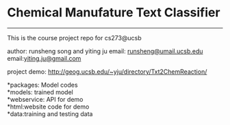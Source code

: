 # Chemical Manufature Text Classifier

_______________________________________
This is the course project repo for cs273@ucsb

author: runsheng song and yiting ju
email: runsheng@umail.ucsb.edu
email:yiting.ju@gmail.com

project demo:
http://geog.ucsb.edu/~yju/directory/Txt2ChemReaction/

*packages: Model codes<br />
*models: trained model<br />
*webservice: API for demo<br />
*html:website code for demo<br />
*data:training and testing data<br />
